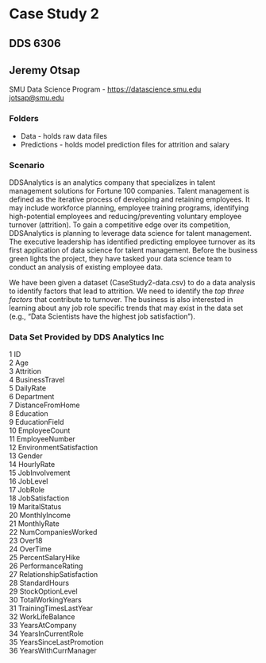 # Case Study 2    
## DDS 6306  
## Jeremy Otsap  
  
SMU Data Science Program - https://datascience.smu.edu  
jotsap@smu.edu

### Folders
* Data - holds raw data files  
* Predictions - holds model prediction files for attrition and salary
  
### Scenario  
DDSAnalytics is an analytics company that specializes in talent management solutions for Fortune 100 companies. Talent management is defined as the iterative process of developing and retaining employees. It may include workforce planning, employee training programs, identifying high-potential employees and reducing/preventing voluntary employee turnover (attrition). To gain a competitive edge over its competition, DDSAnalytics is planning to leverage data science for talent management. The executive leadership has identified predicting employee turnover as its first application of data science for talent management. Before the business green lights the project, they have tasked your data science team to conduct an analysis of existing employee data. 
  
We have been given a dataset (CaseStudy2-data.csv) to do a data analysis to identify factors that lead to attrition.  We need to identify the *top three factors* that contribute to turnover. The business is also interested in learning about any job role specific trends that may exist in the data set (e.g., “Data Scientists have the highest job satisfaction”).  
  
### Data Set Provided by DDS Analytics Inc  
1                        ID  
2                       Age  
3                 Attrition  
4            BusinessTravel  
5                 DailyRate  
6                Department  
7          DistanceFromHome  
8                 Education  
9            EducationField  
10            EmployeeCount  
11           EmployeeNumber  
12  EnvironmentSatisfaction  
13                   Gender  
14               HourlyRate  
15           JobInvolvement  
16                 JobLevel  
17                  JobRole  
18          JobSatisfaction  
19            MaritalStatus  
20            MonthlyIncome  
21              MonthlyRate  
22       NumCompaniesWorked  
23                   Over18  
24                 OverTime  
25        PercentSalaryHike  
26        PerformanceRating  
27 RelationshipSatisfaction  
28            StandardHours  
29         StockOptionLevel  
30        TotalWorkingYears  
31    TrainingTimesLastYear  
32          WorkLifeBalance  
33           YearsAtCompany  
34       YearsInCurrentRole  
35  YearsSinceLastPromotion  
36     YearsWithCurrManager   


